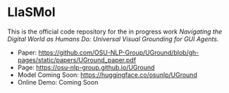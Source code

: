 # LlaSMol
This is the official code repository for the in progress work *Navigating the Digital World as Humans Do: Universal Visual Grounding for GUI Agents*.

- Paper: https://github.com/OSU-NLP-Group/UGround/blob/gh-pages/static/papers/UGround_paper.pdf
- Page: https://osu-nlp-group.github.io/UGround
- Model Coming Soon: https://huggingface.co/osunlp/UGround
- Online Demo: Coming Soon
